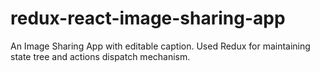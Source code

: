 # redux-react-image-sharing-app
An Image Sharing App with editable caption. Used Redux for maintaining state tree and actions dispatch mechanism.
